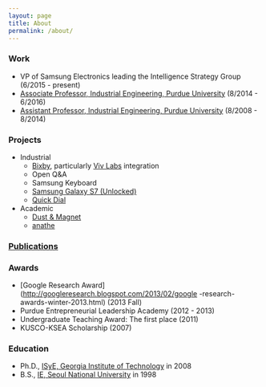 ```yaml
---
layout: page
title: About
permalink: /about/
---
```


### Work

* VP of Samsung Electronics leading the Intelligence Strategy Group (6/2015 - present)
* [Associate Professor, Industrial Engineering, Purdue University](https://engineering.purdue.edu/IE/news/2015/professor-ji-soo-yi-promoted) (8/2014 - 6/2016)
* [Assistant Professor, Industrial Engineering, Purdue University](https://engineering.purdue.edu/Engr/People/NewFaculty/New_Faculty_2008/Yi.htm) (8/2008 - 8/2014)

### Projects

* Industrial
  * [Bixby](https://en.wikipedia.org/wiki/Bixby_(virtual_assistant)), particularly [Viv Labs](http://viv.ai/) integration
  * Open Q&A
  * Samsung Keyboard
  * [Samsung Galaxy S7 (Unlocked)](http://www.androidcentral.com/galaxy-s7-unlocked)
  * [Quick Dial](https://news.samsung.com/global/quick-dial-the-easy-fast-way-to-make-a-phone-call)
* Academic
  * [Dust & Magnet](https://github.com/yijisoo/DnM/)
  * [anathe](http://anathe.herokuapp.com/)

### [Publications](https://scholar.google.com/citations?user=LqWIQ8kAAAAJ)

### Awards

* [Google Research Award](http://googleresearch.blogspot.com/2013/02/google -research-awards-winter-2013.html) (2013 Fall)
* Purdue Entrepreneurial Leadership Academy (2012 - 2013)
* Undergraduate Teaching Award: The first place (2011)
* KUSCO-KSEA Scholarship (2007)

### Education

* Ph.D., [ISyE, Georgia Institute of Technology](https://www.isye.gatech.edu/) in 2008
* B.S., [IE, Seoul National University](http://ie.snu.ac.kr/) in 1998